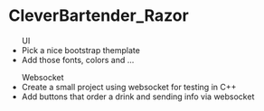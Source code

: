 ﻿# CleverBartender_Razor


<ul> UI
  <li>Pick a nice bootstrap themplate</li>
  <li>Add those fonts, colors and ...</li>
</ul>

<ul> Websocket
  <li>Create a small project using websocket for testing in C++ </li>
  <li>Add buttons that order a drink and sending info via websocket</li>
</ul>
